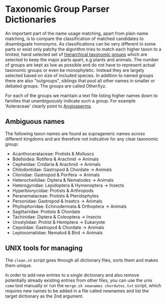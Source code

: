 # Taxonomic Group Parser Dictionaries
An important part of the name usage matching, apart from plain name matching, 
is to compare the classification of matched candidates to disambiguate homonyms. 
As classifications can be very different in some parts or exist only patchy 
the algorithm tries to match each higher taxon to a limited, hand selected 
set of [hierarchical taxonomic groups](https://github.com/CatalogueOfLife/backend/blob/master/api/src/main/java/life/catalogue/api/vocab/TaxGroup.java) 
which are selected to keep the major parts apart, e.g plants and animals. 
The number of groups are kept as low as possible and do not have to represent actual taxonomic groups or even be monophyletic.
Instead they are largely selected based on size of included species. 
In addition to named groups there are also "outgroups", siblings that pool all other names in smaller or debated groups. 
The groups are called OtherXyz. 

For each of the groups we maintain a text file listing higher names down to families that unambiguously indicate such a group. 
For example 'Asteraceae' clearly point to [Angiosperms](https://github.com/CatalogueOfLife/backend/blob/master/parser/src/main/resources/parser/dicts/taxgroup/angiosperms.txt).


## Ambiguous names
The following taxon names are found as suprageneric names across different kingdoms and are therefore not indicative for any clear taxonomic group:

- Acanthocerataceae: Protists & Molluscs
- Bdelloidea: Rotifera & Arachnid -> Animals
- Cepheidae: Cnidaria & Arachnid -> Animals
- Chilodontidae: Gastropod & Chordate -> Animals
- Clionidae: Gastropod & Porifera -> Animals
- Heterocheilidae: Diptera & Nematodes -> Animals
- Heterogynidae: Lepidoptera & Hymenoptera -> Insects
- Hyperbionycidae: Protists & Arthropods
- Peranemataceae: Protists & Pteridophytes
- Personidae: Gastropod & Insetcs -> Animals
- Phyllophoridae: Echinodermata & Orthoptera -> Animals
- Sagittariidae: Protists & Chordate
- Tachinidae: Diptera & Coleoptera -> Insects
- Urostylidae: Protist & Hemiptera -> Eukaryote
- Cepolidae: Gastropod & Chordate -> Animals
- Leptosomatidae: Nematod & Bird -> Animals



## UNIX tools for managing
The ```clean.sh``` script goes through all dictionary files, sorts them and makes them unique.

In order to add new entries to a single dictionary and also remove potentially already existing entries from other files,
you can use the unix ```comm``` tool manually or run the ```merge.sh newnames chordates.txt``` script,
which requires new names to be added in a file called newnames and list the target dictionary as the 2nd argument.